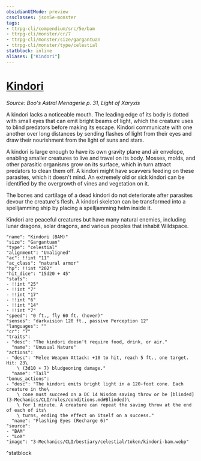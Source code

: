 ```yaml
---
obsidianUIMode: preview
cssclasses: json5e-monster
tags:
- ttrpg-cli/compendium/src/5e/bam
- ttrpg-cli/monster/cr/7
- ttrpg-cli/monster/size/gargantuan
- ttrpg-cli/monster/type/celestial
statblock: inline
aliases: ["Kindori"]
---
```

# [Kindori](3-Mechanics\CLI\bestiary\celestial/kindori-bam.md)
*Source: Boo's Astral Menagerie p. 31, Light of Xaryxis*  

A kindori lacks a noticeable mouth. The leading edge of its body is dotted with small eyes that can emit bright beams of light, which the creature uses to blind predators before making its escape. Kindori communicate with one another over long distances by sending flashes of light from their eyes and draw their nourishment from the light of suns and stars.

A kindori is large enough to have its own gravity plane and air envelope, enabling smaller creatures to live and travel on its body. Mosses, molds, and other parasitic organisms grow on its surface, which in turn attract predators to clean them off. A kindori might have scavvers feeding on these parasites, which it doesn't mind. An extremely old or sick kindori can be identified by the overgrowth of vines and vegetation on it.

The bones and cartilage of a dead kindori do not deteriorate after parasites devour the creature's flesh. A kindori skeleton can be transformed into a spelljamming ship by placing a spelljamming helm inside it.

Kindori are peaceful creatures but have many natural enemies, including lunar dragons, solar dragons, and various peoples that inhabit Wildspace.

```statblock
"name": "Kindori (BAM)"
"size": "Gargantuan"
"type": "celestial"
"alignment": "Unaligned"
"ac": !!int "11"
"ac_class": "natural armor"
"hp": !!int "202"
"hit_dice": "15d20 + 45"
"stats":
- !!int "25"
- !!int "7"
- !!int "17"
- !!int "6"
- !!int "14"
- !!int "7"
"speed": "0 ft., fly 60 ft. (hover)"
"senses": "darkvision 120 ft., passive Perception 12"
"languages": ""
"cr": "7"
"traits":
- "desc": "The kindori doesn't require food, drink, or air."
  "name": "Unusual Nature"
"actions":
- "desc": "Melee Weapon Attack: +10 to hit, reach 5 ft., one target. Hit: 23\
    \ (3d10 + 7) bludgeoning damage."
  "name": "Tail"
"bonus_actions":
- "desc": "The kindori emits bright light in a 120-foot cone. Each creature in the\
    \ cone must succeed on a DC 14 Wisdom saving throw or be [blinded](3-Mechanics/CLI/rules/conditions.md#Blinded)\
    \ for 1 minute. A creature can repeat the saving throw at the end of each of its\
    \ turns, ending the effect on itself on a success."
  "name": "Flashing Eyes (Recharge 6)"
"source":
- "BAM"
- "LoX"
"image": "3-Mechanics/CLI/bestiary/celestial/token/kindori-bam.webp"
```
^statblock